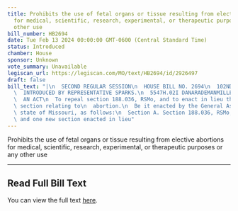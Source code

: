 ```yaml
---
title: Prohibits the use of fetal organs or tissue resulting from elective abortions
  for medical, scientific, research, experimental, or therapeutic purposes or any
  other use
bill_number: HB2694
date: Tue Feb 13 2024 00:00:00 GMT-0600 (Central Standard Time)
status: Introduced
chamber: House
sponsor: Unknown
vote_summary: Unavailable
legiscan_url: https://legiscan.com/MO/text/HB2694/id/2926497
draft: false
bill_text: "|\n  SECOND REGULAR SESSION\n  HOUSE BILL NO. 2694\n  102ND GENERAL ASSEMBLY\n\
  \  INTRODUCED BY REPRESENTATIVE SPARKS.\n  5547H.02I DANARADEMANMILLER,ChiefClerk\n\
  \  AN ACT\n  To repeal section 188.036, RSMo, and to enact in lieu thereof one new\
  \ section relating to\n  abortion.\n  Be it enacted by the General Assembly of the\
  \ state of Missouri, as follows:\n  Section A. Section 188.036, RSMo, is repealed\
  \ and one new section enacted in lieu"
---
```

Prohibits the use of fetal organs or tissue resulting from elective abortions for medical, scientific, research, experimental, or therapeutic purposes or any other use

---

## Read Full Bill Text

You can view the full text [here](https://legiscan.com/MO/text/HB2694/id/2926497).
